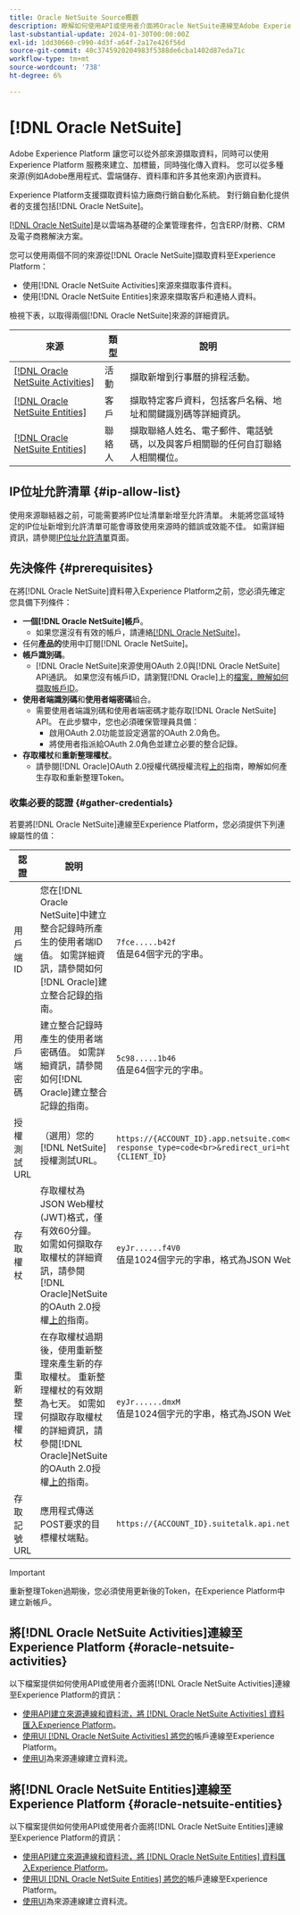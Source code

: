 ```yaml
---
title: Oracle NetSuite Source概觀
description: 瞭解如何使用API或使用者介面將Oracle NetSuite連線至Adobe Experience Platform。
last-substantial-update: 2024-01-30T00:00:00Z
exl-id: 1dd30660-c990-4d3f-a64f-2a17e426f56d
source-git-commit: 40c3745920204983f5388de6cba1402d87eda71c
workflow-type: tm+mt
source-wordcount: '738'
ht-degree: 6%

---
```


# [!DNL Oracle NetSuite]

Adobe Experience Platform 讓您可以從外部來源擷取資料，同時可以使用 Experience Platform 服務來建立、加標籤，同時強化傳入資料。 您可以從多種來源(例如Adobe應用程式、雲端儲存、資料庫和許多其他來源)內嵌資料。

Experience Platform支援擷取資料協力廠商行銷自動化系統。 對行銷自動化提供者的支援包括[!DNL Oracle NetSuite]。

[[!DNL Oracle NetSuite]](https://www.netsuite.com/)是以雲端為基礎的企業管理套件，包含ERP/財務、CRM及電子商務解決方案。

您可以使用兩個不同的來源從[!DNL Oracle NetSuite]擷取資料至Experience Platform：

* 使用[!DNL Oracle NetSuite Activities]來源來擷取事件資料。
* 使用[!DNL Oracle NetSuite Entities]來源來擷取客戶和連絡人資料。

檢視下表，以取得兩個[!DNL Oracle NetSuite]來源的詳細資訊。

| 來源 | 類型 | 說明 |
| --- | --- | --- |
| [[!DNL Oracle NetSuite Activities]](#oracle-netsuite-activities) | 活動 | 擷取新增到行事曆的排程活動。 |
| [[!DNL Oracle NetSuite Entities]](#oracle-netsuite-entities) | 客戶 | 擷取特定客戶資料，包括客戶名稱、地址和關鍵識別碼等詳細資訊。 |
| [[!DNL Oracle NetSuite Entities]](#oracle-netsuite-entities) | 聯絡人 | 擷取聯絡人姓名、電子郵件、電話號碼，以及與客戶相關聯的任何自訂聯絡人相關欄位。 |

## IP位址允許清單 {#ip-allow-list}

使用來源聯結器之前，可能需要將IP位址清單新增至允許清單。 未能將您區域特定的IP位址新增到允許清單可能會導致使用來源時的錯誤或效能不佳。 如需詳細資訊，請參閱[IP位址允許清單](../../ip-address-allow-list.md)頁面。

## 先決條件 {#prerequisites}

在將[!DNL Oracle NetSuite]資料帶入Experience Platform之前，您必須先確定您具備下列條件：

* **一個[!DNL Oracle NetSuite]帳戶**。
   * 如果您還沒有有效的帳戶，請連絡[[!DNL Oracle NetSuite]](https://www.NetSuite.com/portal/company/contactus.shtml)。
* 任何&#x200B;**產品的**&#x200B;使用中訂閱[!DNL Oracle NetSuite]。
* **帳戶識別碼**。
   * [!DNL Oracle NetSuite]來源使用OAuth 2.0與[!DNL Oracle NetSuite] API通訊。 如果您沒有帳戶ID，請瀏覽[!DNL Oracle]上的[檔案，瞭解如何擷取帳戶ID](https://docs.oracle.com/en/cloud/saas/netsuite/ns-online-help/section_1498754928.html#Finding-Your-NetSuite-Account-ID)。
* **使用者端識別碼**&#x200B;和&#x200B;**使用者端密碼**&#x200B;組合。
   * 需要使用者端識別碼和使用者端密碼才能存取[!DNL Oracle NetSuite] API。 在此步驟中，您也必須確保管理員具備：
      * 啟用OAuth 2.0功能並設定適當的OAuth 2.0角色。
      * 將使用者指派給OAuth 2.0角色並建立必要的整合記錄。
* **存取權杖**&#x200B;和&#x200B;**重新整理權杖**。
   * 請參閱[!DNL Oracle]OAuth 2.0授權代碼授權流程[上的](https://docs.oracle.com/en/cloud/saas/netsuite/ns-online-help/section_158074210415.html#OAuth-2.0-Authorization-Code-Grant-Flow)指南，瞭解如何產生存取和重新整理Token。

### 收集必要的認證 {#gather-credentials}

若要將[!DNL Oracle NetSuite]連線至Experience Platform，您必須提供下列連線屬性的值：

| 認證 | 說明 | 範例 |
| --- | --- | --- |
| 用戶端 ID | 您在[!DNL Oracle NetSuite]中建立整合記錄時所產生的使用者端ID值。 如需詳細資訊，請參閱如何[!DNL Oracle]建立整合記錄[的](https://docs.oracle.com/en/cloud/saas/netsuite/ns-online-help/section_157771733782.html#procedure_157838925981)指南。 | `7fce.....b42f`<br>值是64個字元的字串。 |
| 用戶端密碼 | 建立整合記錄時產生的使用者端密碼值。 如需詳細資訊，請參閱如何[!DNL Oracle]建立整合記錄[的](https://docs.oracle.com/en/cloud/saas/netsuite/ns-online-help/section_157771733782.html#procedure_157838925981)指南。 | `5c98.....1b46`<br>值是64個字元的字串。 |
| 授權測試URL | （選用）您的[!DNL NetSuite]授權測試URL。 | `https://{ACCOUNT_ID}.app.netsuite.com<br>/app/login/oauth2/authorize.nl?response_type=code<br>&redirect_uri=https%3A%2F%2Fapi.github.com<br>&scope=rest_webservices<br>&state=ykv2XLx1BpT5Q0F3MRPHb94j<br>&client_id={CLIENT_ID}` |
| 存取權杖 | 存取權杖為JSON Web權杖(JWT)格式，僅有效60分鐘。 如需如何擷取存取權杖的詳細資訊，請參閱[!DNL Oracle]NetSuite的OAuth 2.0授權[上的](https://docs.oracle.com/en/cloud/saas/netsuite/ns-online-help/section_158081952044.html#Step-Two-POST-Request-to-the-Token-Endpoint)指南。 | `eyJr......f4V0`<br>值是1024個字元的字串，格式為JSON Web權杖(JWT)。 |
| 重新整理權杖 | 在存取權杖過期後，使用重新整理來產生新的存取權杖。 重新整理權杖的有效期為七天。 如需如何擷取存取權杖的詳細資訊，請參閱[!DNL Oracle]NetSuite的OAuth 2.0授權[上的](https://docs.oracle.com/en/cloud/saas/netsuite/ns-online-help/section_158081952044.html#Step-Two-POST-Request-to-the-Token-Endpoint)指南。 | `eyJr......dmxM`<br>值是1024個字元的字串，格式為JSON Web權杖(JWT)。 |
| 存取記號URL | 應用程式傳送POST要求的目標權杖端點。 | `https://{ACCOUNT_ID}.suitetalk.api.netsuite.com<br>/services/rest/auth/oauth2/v1/token` |

>[!IMPORTANT]
>
>重新整理Token過期後，您必須使用更新後的Token，在Experience Platform中建立新帳戶。

## 將[!DNL Oracle NetSuite Activities]連線至Experience Platform {#oracle-netsuite-activities}

以下檔案提供如何使用API或使用者介面將[!DNL Oracle NetSuite Activities]連線至Experience Platform的資訊：

* [使用API建立來源連線和資料流，將 [!DNL Oracle NetSuite Activities] 資料匯入Experience Platform](../../tutorials/api/create/marketing-automation/oracle-netsuite-activities.md)。
* [使用UI [!DNL Oracle NetSuite Activities] 將您的](../../tutorials/ui/create/marketing-automation/oracle-netsuite-activities.md)帳戶連線至Experience Platform。
* [使用UI](../../tutorials/ui/dataflow/marketing-automation.md)為來源連線建立資料流。

## 將[!DNL Oracle NetSuite Entities]連線至Experience Platform {#oracle-netsuite-entities}

以下檔案提供如何使用API或使用者介面將[!DNL Oracle NetSuite Entities]連線至Experience Platform的資訊：

* [使用API建立來源連線和資料流，將 [!DNL Oracle NetSuite Entities] 資料匯入Experience Platform](../../tutorials/api/create/marketing-automation/oracle-netsuite-entities.md)。
* [使用UI [!DNL Oracle NetSuite Entities] 將您的](../../tutorials/ui/create/marketing-automation/oracle-netsuite-entities.md)帳戶連線至Experience Platform。
* [使用UI](../../tutorials/ui/dataflow/marketing-automation.md)為來源連線建立資料流。
